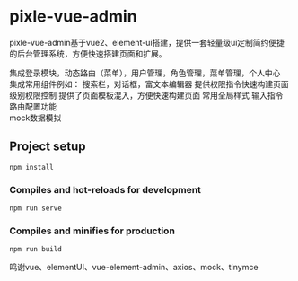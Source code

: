# pixle-vue-admin
pixle-vue-admin基于vue2、element-ui搭建，提供一套轻量级ui定制简约便捷的后台管理系统，方便快速搭建页面和扩展。

集成登录模块，动态路由（菜单），用户管理，角色管理，菜单管理，个人中心      
集成常用组件例如： 搜索栏，对话框，富文本编辑器
提供权限指令快速构建页面级别权限控制
提供了页面模板混入，方便快速构建页面 
常用全局样式
输入指令 
路由配置功能   
mock数据模拟



## Project setup
```
npm install
```

### Compiles and hot-reloads for development
```
npm run serve
```

### Compiles and minifies for production
```
npm run build
```


鸣谢vue、elementUI、vue-element-admin、axios、mock、tinymce
